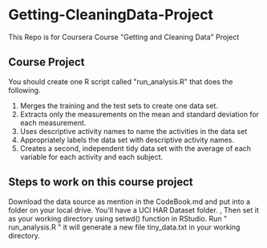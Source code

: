 # Getting-CleaningData-Project
This Repo is for Coursera Course "Getting and Cleaning Data" Project

## Course Project

You should create one R script called "run_analysis.R" that does the following.

1. Merges the training and the test sets to create one data set.
2. Extracts only the measurements on the mean and standard deviation for each measurement.
3. Uses descriptive activity names to name the activities in the data set
4. Appropriately labels the data set with descriptive activity names.
5. Creates a second, independent tidy data set with the average of each variable for each activity and each subject.

## Steps to work on this course project

Download the data source as mention in the CodeBook.md and put into a folder on your local drive. You'll have a UCI HAR Dataset folder. , Then set it as your working directory using setwd() function in RStudio.
Run " run_analysis.R "  it will generate a new file tiny_data.txt in your working directory.
